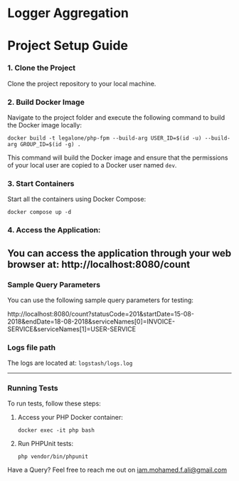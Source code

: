 # Logger Aggregation

# Project Setup Guide

### 1. Clone the Project
Clone the project repository to your local machine.

### 2. Build Docker Image
Navigate to the project folder and execute the following command to build the Docker image locally:

    docker build -t legalone/php-fpm --build-arg USER_ID=$(id -u) --build-arg GROUP_ID=$(id -g) .

This command will build the Docker image and ensure that the permissions of your local user are copied to a Docker user named `dev`.

### 3. Start Containers
Start all the containers using Docker Compose:

    docker compose up -d

### 4. Access the Application:
You can access the application through your web browser at:
http://localhost:8080/count
---
### Sample Query Parameters
You can use the following sample query parameters for testing:

http://localhost:8080/count?statusCode=201&startDate=15-08-2018&endDate=18-08-2018&serviceNames[0]=INVOICE-SERVICE&serviceNames[1]=USER-SERVICE

### Logs file path
The logs are located at:
`logstash/logs.log`

---
### Running Tests
To run tests, follow these steps:

1. Access your PHP Docker container:
   ````
   docker exec -it php bash
   ````

2. Run PHPUnit tests:
   ````
   php vendor/bin/phpunit
    ````

Have a Query? Feel free to reach me out on [iam.mohamed.f.ali@gmail.com](mailto:iam.mohamed.f.ali@gmail.com)